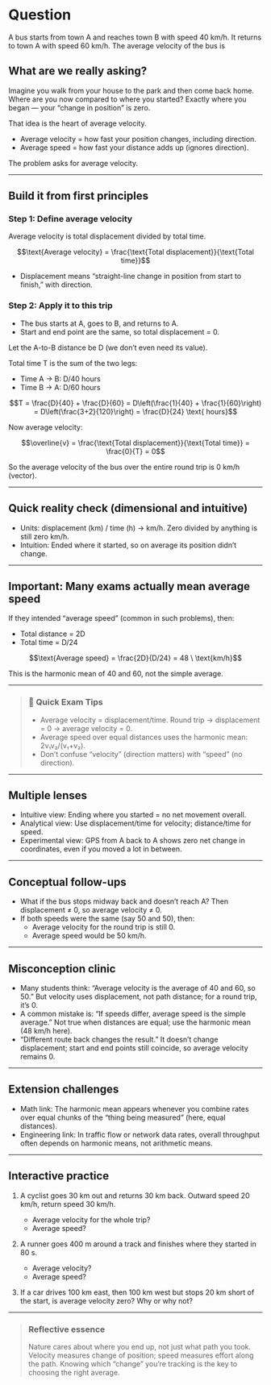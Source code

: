 # Question
A bus starts from town A and reaches town B with speed $40$ km/h. It returns to town A with speed $60$ km/h.  The average velocity of the bus is

## What are we really asking?

Imagine you walk from your house to the park and then come back home. Where are you now compared to where you started? Exactly where you began — your “change in position” is zero.

That idea is the heart of average velocity.

- Average velocity = how fast your position changes, including direction.
- Average speed = how fast your distance adds up (ignores direction).

The problem asks for average velocity.

---

## Build it from first principles

### Step 1: Define average velocity
Average velocity is total displacement divided by total time.

```math
\text{Average velocity} = \frac{\text{Total displacement}}{\text{Total time}}
```

- Displacement means “straight-line change in position from start to finish,” with direction.

### Step 2: Apply it to this trip
- The bus starts at A, goes to B, and returns to A.
- Start and end point are the same, so total displacement = 0.

Let the A-to-B distance be D (we don’t even need its value).

Total time T is the sum of the two legs:
- Time A → B: D/40 hours
- Time B → A: D/60 hours

```math
T = \frac{D}{40} + \frac{D}{60}
  = D\left(\frac{1}{40} + \frac{1}{60}\right)
  = D\left(\frac{3+2}{120}\right)
  = \frac{D}{24} \text{ hours}
```

Now average velocity:
```math
\overline{v} = \frac{\text{Total displacement}}{\text{Total time}} 
             = \frac{0}{T} 
             = 0
```

So the average velocity of the bus over the entire round trip is 0 km/h (vector).

---

## Quick reality check (dimensional and intuitive)

- Units: displacement (km) / time (h) → km/h. Zero divided by anything is still zero km/h.
- Intuition: Ended where it started, so on average its position didn’t change.

---

## Important: Many exams actually mean average speed

If they intended “average speed” (common in such problems), then:

- Total distance = 2D
- Total time = D/24
```math
\text{Average speed} 
= \frac{2D}{D/24}
= 48 \ \text{km/h}
```
This is the harmonic mean of 40 and 60, not the simple average.

---

> ### 🧠 Quick Exam Tips
> - Average velocity = displacement/time. Round trip → displacement = 0 → average velocity = 0.
> - Average speed over equal distances uses the harmonic mean: 2v₁v₂/(v₁+v₂).
> - Don’t confuse “velocity” (direction matters) with “speed” (no direction).

---

## Multiple lenses

- Intuitive view: Ending where you started = no net movement overall.
- Analytical view: Use displacement/time for velocity; distance/time for speed.
- Experimental view: GPS from A back to A shows zero net change in coordinates, even if you moved a lot in between.

---

## Conceptual follow-ups

- What if the bus stops midway back and doesn’t reach A? Then displacement ≠ 0, so average velocity ≠ 0.
- If both speeds were the same (say 50 and 50), then:
  - Average velocity for the round trip is still 0.
  - Average speed would be 50 km/h.

---

## Misconception clinic

- Many students think: “Average velocity is the average of 40 and 60, so 50.” But velocity uses displacement, not path distance; for a round trip, it’s 0.
- A common mistake is: “If speeds differ, average speed is the simple average.” Not true when distances are equal; use the harmonic mean (48 km/h here).
- “Different route back changes the result.” It doesn’t change displacement; start and end points still coincide, so average velocity remains 0.

---

## Extension challenges

- Math link: The harmonic mean appears whenever you combine rates over equal chunks of the “thing being measured” (here, equal distances).
- Engineering link: In traffic flow or network data rates, overall throughput often depends on harmonic means, not arithmetic means.

---

## Interactive practice

1) A cyclist goes 30 km out and returns 30 km back. Outward speed 20 km/h, return speed 30 km/h.
   - Average velocity for the whole trip?
   - Average speed?

2) A runner goes 400 m around a track and finishes where they started in 80 s.
   - Average velocity?
   - Average speed?

3) If a car drives 100 km east, then 100 km west but stops 20 km short of the start, is average velocity zero? Why or why not?

---

> ### Reflective essence
> Nature cares about where you end up, not just what path you took. Velocity measures change of position; speed measures effort along the path. Knowing which “change” you’re tracking is the key to choosing the right average.